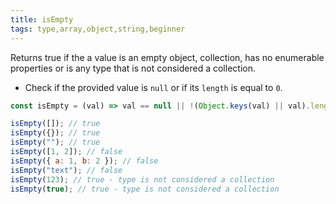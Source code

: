 ```yaml
---
title: isEmpty
tags: type,array,object,string,beginner
---
```


Returns true if the a value is an empty object, collection, has no enumerable properties or is any type that is not considered a collection.

- Check if the provided value is `null` or if its `length` is equal to `0`.

```js
const isEmpty = (val) => val == null || !(Object.keys(val) || val).length;
```

```js
isEmpty([]); // true
isEmpty({}); // true
isEmpty(""); // true
isEmpty([1, 2]); // false
isEmpty({ a: 1, b: 2 }); // false
isEmpty("text"); // false
isEmpty(123); // true - type is not considered a collection
isEmpty(true); // true - type is not considered a collection
```
